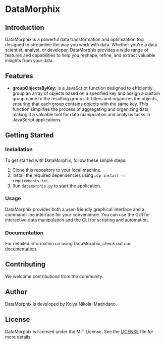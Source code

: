 # DataMorphix

## Introduction

DataMorphix is a powerful data transformation and optimization tool designed to streamline the way you work with data. Whether you're a data scientist, analyst, or developer, DataMorphix provides a wide range of features and capabilities to help you reshape, refine, and extract valuable insights from your data.

## Features

- **groupObjectsByKey:**  is a JavaScript function designed to efficiently group an array of objects based on a specified key and assign a custom group name to the resulting groups. It filters and organizes the objects, ensuring that each group contains objects with the same key. This function simplifies the process of aggregating and organizing data, making it a valuable tool for data manipulation and analysis tasks in JavaScript applications.

## Getting Started

### Installation

To get started with DataMorphix, follow these simple steps:

1. Clone this repository to your local machine.
2. Install the required dependencies using `pip install -r requirements.txt`.
3. Run `datamorphix.py` to start the application.

### Usage

DataMorphix provides both a user-friendly graphical interface and a command-line interface for your convenience. You can use the GUI for interactive data manipulation and the CLI for scripting and automation.

### Documentation

For detailed information on using DataMorphix, check out our [documentation](https://datamorphixdocs.com).

## Contributing

We welcome contributions from the community.

## Author

DataMorphix is developed by Kolya Nikolai Madridano.

## License

DataMorphix is licensed under the MIT License. See the [LICENSE](LICENSE) file for more details.



